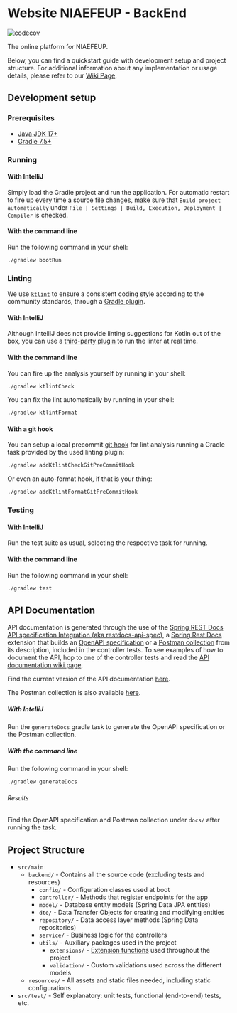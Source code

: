 # Website NIAEFEUP - BackEnd
[![codecov](https://codecov.io/gh/NIAEFEUP/website-niaefeup-backend/branch/develop/graph/badge.svg?token=4OPGXYESGP)](https://codecov.io/gh/NIAEFEUP/website-niaefeup-backend)

The online platform for NIAEFEUP.

Below, you can find a quickstart guide with development setup and project structure. For additional information about any implementation or usage details, please refer to our [Wiki Page](https://github.com/NIAEFEUP/website-niaefeup-backend/wiki).

## Development setup

### Prerequisites

- [Java JDK 17+](https://www.java.com/)
- [Gradle 7.5+](https://gradle.org/)

### Running

#### With IntelliJ

Simply load the Gradle project and run the application.
For automatic restart to fire up every time a source file changes, make sure that `Build project automatically` under `File | Settings | Build, Execution, Deployment | Compiler` is checked.

#### With the command line

Run the following command in your shell:

```bash
./gradlew bootRun
```

### Linting

We use [`ktlint`](https://ktlint.github.io/) to ensure a consistent coding style according to the community standards, through a [Gradle plugin](https://github.com/jlleitschuh/ktlint-gradle).

#### With IntelliJ
Although IntelliJ does not provide linting suggestions for Kotlin out of the box, you can use a [third-party plugin](https://plugins.jetbrains.com/plugin/15057-ktlint-unofficial-/) to run the linter at real time.

#### With the command line
You can fire up the analysis yourself by running in your shell:

```bash
./gradlew ktlintCheck
```

You can fix the lint automatically by running in your shell:

```bash
./gradlew ktlintFormat
```

#### With a git hook

You can setup a local precommit [git hook](https://git-scm.com/book/en/v2/Customizing-Git-Git-Hooks) for lint analysis running a Gradle task provided by the used linting plugin:

```bash
./gradlew addKtlintCheckGitPreCommitHook
```

Or even an auto-format hook, if that is your thing:

```bash
./gradlew addKtlintFormatGitPreCommitHook
```

### Testing

#### With IntelliJ

Run the test suite as usual, selecting the respective task for running.

#### With the command line

Run the following command in your shell:

```bash
./gradlew test
```


## API Documentation
API documentation is generated through the use of the [Spring REST Docs API specification Integration (aka restdocs-api-spec)](https://github.com/ePages-de/restdocs-api-spec), a [Spring Rest Docs](https://spring.io/projects/spring-restdocs) extension that builds an [OpenAPI specification](https://www.openapis.org/) or a [Postman collection](https://learning.postman.com/docs/sending-requests/intro-to-collections/) from its description, included in the controller tests. To see examples of how to document the API, hop to one of the controller tests and read the [API documentation wiki page](https://github.com/NIAEFEUP/website-niaefeup-backend/wiki/API-documentation).

Find the current version of the API documentation [here](https://develop--niaefeup-backend-docs.netlify.app/).

The Postman collection is also available [here](https://develop--niaefeup-backend-docs.netlify.app/postman-collection.json).

##### With IntelliJ
Run the `generateDocs` gradle task to generate the OpenAPI specification or the Postman collection.

##### With the command line
Run the following command in your shell:

```bash
./gradlew generateDocs
```

###### Results
Find the OpenAPI specification and Postman collection under `docs/` after running the task.


## Project Structure

- `src/main`
  - `backend/` - Contains all the source code (excluding tests and resources)
    - `config/` - Configuration classes used at boot
    - `controller/` - Methods that register endpoints for the app
    - `model/` - Database entity models (Spring Data JPA entities)
    - `dto/` - Data Transfer Objects for creating and modifying entities
    - `repository/` - Data access layer methods (Spring Data repositories)
    - `service/` - Business logic for the controllers
    - `utils/` - Auxiliary packages used in the project
      - `extensions/` - [Extension functions](https://kotlinlang.org/docs/extensions.html) used throughout the project
      - `validation/` - Custom validations used across the different models
  - `resources/` - All assets and static files needed, including static configurations
- `src/test/` - Self explanatory: unit tests, functional (end-to-end) tests, etc.

